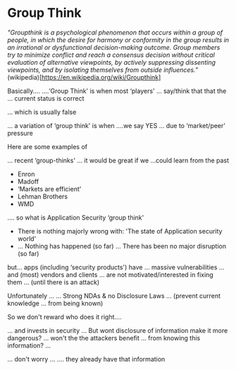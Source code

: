 # Group Think

_"Groupthink is a psychological phenomenon that occurs within a group of people, in which the desire for harmony or conformity in the group results in an irrational or dysfunctional decision-making outcome. Group members try to minimize conflict and reach a consensus decision without critical evaluation of alternative viewpoints, by actively suppressing dissenting viewpoints, and by isolating themselves from outside influences."_ (wikipedia)[https://en.wikipedia.org/wiki/Groupthink]

Basically....
 ....‘Group Think' is when most ‘players'
	 	 ... say/think that that the
	 	 	 	 	 	 ... current status is correct

... which is usually false

... a variation of ‘group think' is when
 ....we say YES
 ... due to ‘market/peer' pressure             


Here are some examples of

... recent ‘group-thinks' ... it would be great if we ...could learn from the past

  - Enron
  - Madoff
  - ‘Markets are efficient'             
  - Lehman Brothers
  - WMD


.... so what is Application Security ‘group think'

  - There is nothing majorly wrong with: 'The state of Application security world'
  - ... Nothing has happened (so far) ... There has been no major disruption (so far)

but...
apps (including ‘security products') have ...
   massive vulnerabilities ...
     and (most) vendors and clients ...
	 	 	 are not motivated/interested in fixing them ...
	 	 	 	 	 	 (until there is an attack)

Unfortunately ...
 ... Strong NDAs & no Disclosure Laws ...
 	 	 (prevent current knowledge ...
 	 	 	 	 from being known)             

So we don't reward who does it right....

... and invests in security ...
But wont disclosure of information make it more dangerous? ...
 	 	 won't the the attackers benefit ...
 	 	 	 	 from knowing this information? ...        


 ... don't worry ...
 	 	 	 	 	 .... they already have that information
